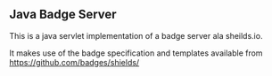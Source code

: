## Java Badge Server
This is a java servlet implementation of a badge server ala sheilds.io.

It makes use of the badge specification and templates available from https://github.com/badges/shields/



